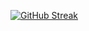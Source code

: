 [![GitHub Streak](http://github-readme-streak-stats.herokuapp.com?user=jl54&theme=blue-green&hide_border=true&date_format=M%20j%5B%2C%20Y%5D)](https://git.io/streak-stats)
